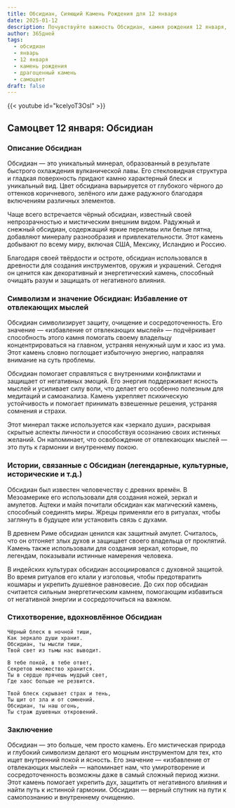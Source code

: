 ```yaml
---
title: Обсидиан, Сияющий Камень Рождения для 12 января
date: 2025-01-12
description: Почувствуйте важность Обсидиан, камня рождения 12 января, который символизирует Избавление от отвлекающих мыслей. Пусть его красота и значение осветят ваш день.
author: 365дней
tags:
  - обсидиан
  - январь
  - 12 января
  - камень рождения
  - драгоценный камень
  - самоцвет
draft: false
---
```


{{< youtube id="kcelyoT3OsI" >}}

## Самоцвет 12 января: Обсидиан

### Описание Обсидиан

Обсидиан — это уникальный минерал, образованный в результате быстрого охлаждения вулканической лавы. Его стекловидная структура и гладкая поверхность придают камню характерный блеск и уникальный вид. Цвет обсидиана варьируется от глубокого чёрного до оттенков коричневого, зелёного или даже радужного благодаря включениям различных элементов.

Чаще всего встречается чёрный обсидиан, известный своей непрозрачностью и мистическим внешним видом. Радужный и снежный обсидиан, содержащий яркие переливы или белые пятна, добавляют минералу разнообразия и привлекательности. Этот камень добывают по всему миру, включая США, Мексику, Исландию и Россию.

Благодаря своей твёрдости и остроте, обсидиан использовался в древности для создания инструментов, оружия и украшений. Сегодня он ценится как декоративный и энергетический камень, способный очищать разум и защищать от негативного влияния.

### Символизм и значение Обсидиан: Избавление от отвлекающих мыслей

Обсидиан символизирует защиту, очищение и сосредоточенность. Его значение — «избавление от отвлекающих мыслей» — подчёркивает способность этого камня помогать своему владельцу концентрироваться на главном, устраняя ненужный шум и хаос из ума. Этот камень словно поглощает избыточную энергию, направляя внимание на суть проблемы.

Обсидиан помогает справляться с внутренними конфликтами и защищает от негативных эмоций. Его энергия поддерживает ясность мыслей и усиливает силу воли, что делает его особенно полезным для медитаций и самоанализа. Камень укрепляет психическую устойчивость и помогает принимать взвешенные решения, устраняя сомнения и страхи.

Этот минерал также используется как «зеркало души», раскрывая скрытые аспекты личности и способствуя осознанию своих истинных желаний. Он напоминает, что освобождение от отвлекающих мыслей — это путь к гармонии и внутреннему покою.

### Истории, связанные с Обсидиан (легендарные, культурные, исторические и т.д.)

Обсидиан был известен человечеству с древних времён. В Мезоамерике его использовали для создания ножей, зеркал и амулетов. Ацтеки и майя почитали обсидиан как магический камень, способный соединять миры. Жрецы применяли его в ритуалах, чтобы заглянуть в будущее или установить связь с духами.

В древнем Риме обсидиан ценился как защитный амулет. Считалось, что он отгоняет злых духов и защищает своего владельца от проклятий. Камень также использовали для создания зеркал, которые, по легендам, показывали истинные намерения человека.

В индейских культурах обсидиан ассоциировался с духовной защитой. Во время ритуалов его клали у изголовья, чтобы предотвратить кошмары и укрепить душевное равновесие. До сих пор обсидиан считается сильным энергетическим камнем, помогающим избавиться от негативной энергии и сосредоточиться на важном.

### Стихотворение, вдохновлённое Обсидиан

```
Чёрный блеск в ночной тиши,  
Как зеркало души хранит.  
Обсидиан, ты мысли тиши,  
Твой свет из тьмы нас выводит.  

В тебе покой, в тебе ответ,  
Секретов множество хранится.  
Ты в сердце прячешь мудрый свет,  
Где хаос больше не резвится.  

Твой блеск скрывает страх и тень,  
Ты щит от зла и от сомнений.  
Обсидиан, ты наш огонь,  
Ты страж душевных откровений.  
```

### Заключение

Обсидиан — это больше, чем просто камень. Его мистическая природа и глубокий символизм делают его мощным инструментом для тех, кто ищет внутренний покой и ясность. Его значение — «избавление от отвлекающих мыслей» — напоминает нам, что умиротворение и сосредоточенность возможны даже в самый сложный период жизни. Этот камень помогает укрепить дух, защитить от негативного влияния и найти путь к истинной гармонии. Обсидиан — верный спутник на пути к самопознанию и внутреннему очищению.